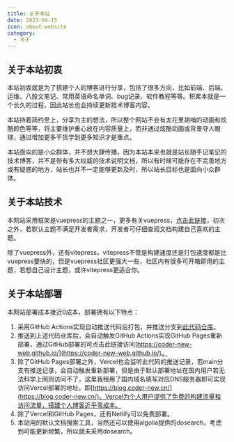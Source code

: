 ```yaml
---
title: 关于本站
date: 2023-04-15
icon: about-website
category:
  - 关于
---
```


## 关于本站初衷

本站初衷就是为了搭建个人的博客进行分享，包括了很多方向，比如前端、后端、运维、八股文笔记、常用英语命名单词、bug记录、软件教程等等。积累本就是一个长久的过程，因此站长也会持续更新技术博客内容。

本站持着简约至上，分享为主的想法，所以整个网站不会有太花里胡哨的动画和炫酷颜色等等，将主要维护重心放在内容质量上，而非通过炫酷动画或背景夺人眼球，通过增加更多干货学到更多知识才是重点。

本站面向的是小众群体，并不想大肆传播，因为本站本来也就是站长随手记笔记的技术博客，并不是带有多大权威的技术说明文档，所以有时候可能存在不完善地方或有疑惑的地方，站长也并不一定能够更新及时，所以站长目标也是面向小众群体。



## 关于本站技术

本网站采用框架是vuepress的主题之一，更多有关vuepress，[点击此链接](https://vuepress.github.io/zh/)，初次之外，若默认主题不满足开发者需求，开发者可仔细查阅文档构建自己喜欢的主题。

除了vuepress外，还有vitepress，vitepress不管是构建速度还是打包速度都是比vuepress要快的，但是vuepress社区更强大一些，社区内有很多可开箱即用的主题，若想自己设计主题，或许vitepress更适合你。

## 关于本站部署

本网站部署成本接近0成本，部署拥有以下特点：
1. 采用GitHub Actions实现自动推送代码后打包，并推送分支到[此代码仓库](https://github.com/coder-new-web/coder-new-web.github.io)。
2. 推送到上述代码仓库后，会自动触发GitHub Actions实现GitHub Pages重新部署，通过GitHub部署的可点击此链接访问[https://coder-new-web.github.io/](https://coder-new-web.github.io/)。
3. 除了GitHub Pages部署之外，Vercel也会监听此代码的推送记录，若main分支有推送记录，会自动触发重新部署，但是由于默认部署地址在国内用户若无法科学上网则访问不了，这里我租用了国内域名填写对应DNS服务器即可实现访问Vercel部署的地址。即[https://blog.coder-new.cn/](https://blog.coder-new.cn/)。Vercel为个人用户提供了免费的构建流量和访问流量，搭建个人博客近乎零成本。
4. 除了Vercel和GitHub Pages，还有Netlify可以免费部署。
5. 本站用的默认文档搜索工具，当然还可以使用algolia提供的dosearch，考虑到可能更新频繁，所以就未采用dosearch。




